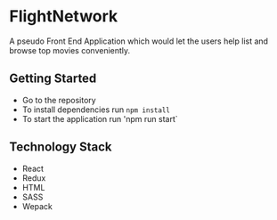 # FlightNetwork
A pseudo Front End Application which would let the users help list and browse top movies conveniently.

## Getting Started

* Go to the repository
* To install dependencies run `npm install`
* To start the application run 'npm run start`


## Technology Stack

* React
* Redux
* HTML
* SASS
* Wepack
